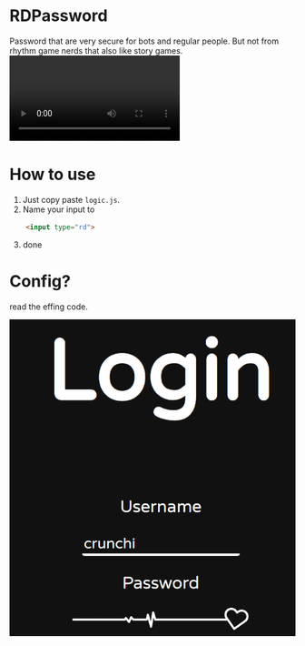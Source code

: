# RDPassword

Password that are very secure for bots and regular people. But not from rhythm game nerds that also like story games.
<video src="showcase.mp4" controls title="Title"></video>

# How to use

1. Just copy paste `logic.js`.
2. Name your input to 
```html
    <input type="rd">
```
3. done

# Config?
read the effing code.

![Yup](image.png)
